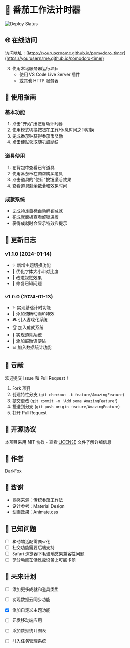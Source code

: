 <!--
 * @Author: DarkFox
 * @Date: 2025-01-13 23:33:40
 * @LastEditTime: 2025-01-13 23:36:02
 * @LastEditors: DarkFox
 * @Description: 
 * @FilePath: \AI页面测试\README.md
 * Designed by DarkFox
 -->

# 🍅 番茄工作法计时器

![Deploy Status](https://github.com/yourusername/pomodoro-timer/actions/workflows/deploy.yml/badge.svg)

## 🌐 在线访问

访问地址：[https://yourusername.github.io/pomodoro-timer](https://yourusername.github.io/pomodoro-timer)

3. 使用本地服务器运行项目
   - 使用 VS Code Live Server 插件
   - 或其他 HTTP 服务器

## 🎯 使用指南

### 基本功能
1. 点击"开始"按钮启动计时器
2. 使用模式切换按钮在工作/休息时间之间切换
3. 完成番茄钟获得番茄币奖励
4. 点击便贴获取随机鼓励语

### 道具使用
1. 在背包中查看已有道具
2. 使用番茄币在商店购买道具
3. 点击道具的"使用"按钮激活效果
4. 查看道具剩余数量和效果时间

### 成就系统
- 完成特定目标自动解锁成就
- 在成就面板查看解锁进度
- 获得成就时会显示特效和提示

## 🔄 更新日志

### v1.1.0 (2024-01-14)
- ✨ 新增主题切换功能
- 🎨 优化字体大小和对比度
- 💄 改进视觉效果
- 🐛 修复已知问题

### v1.0.0 (2024-01-13)
- ✨ 实现基础计时功能
- 🎨 添加流畅动画和特效
- 🎮 引入游戏化系统
- 🏆 加入成就系统
- 🎒 实现道具系统
- 💝 添加鼓励语便贴
- 📊 加入数据统计功能

## 🤝 贡献

欢迎提交 Issue 和 Pull Request！

1. Fork 项目
2. 创建特性分支 (`git checkout -b feature/AmazingFeature`)
3. 提交更改 (`git commit -m 'Add some AmazingFeature'`)
4. 推送到分支 (`git push origin feature/AmazingFeature`)
5. 打开 Pull Request

## 📝 开源协议

本项目采用 MIT 协议 - 查看 [LICENSE](LICENSE) 文件了解详细信息

## 👤 作者

DarkFox

## 🙏 致谢

- 灵感来源：传统番茄工作法
- 设计参考：Material Design
- 动画效果：Animate.css

## 🐛 已知问题

- [ ] 移动端适配需要优化
- [ ] 社交功能需要后端支持
- [ ] Safari 浏览器下毛玻璃效果兼容性问题
- [ ] 部分动画在低性能设备上可能卡顿

## 🚀 未来计划

- [ ] 添加更多成就和道具类型
- [ ] 实现数据云同步功能
- [x] 添加自定义主题功能
- [ ] 开发移动端应用
- [ ] 添加数据统计图表
- [ ] 引入任务管理系统

